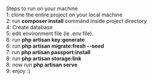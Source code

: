 Steps to run on your machine <br>
    1: clone the entire project on your local machine <br>
    2: run **composer install** command inside project directory<br>
    4: Create database <br>
    5: edit environment file (ie .env file). <br>
    6: run **php artisan key:generate** <br>
    6: run **php artisan migrate:fresh --seed** <br>
    7: run **php artisan passport:install** <br>
    8: run **php artisan storage:link** <br>
    8: now run **php artisan serve** <br>
    9: enjoy :)
